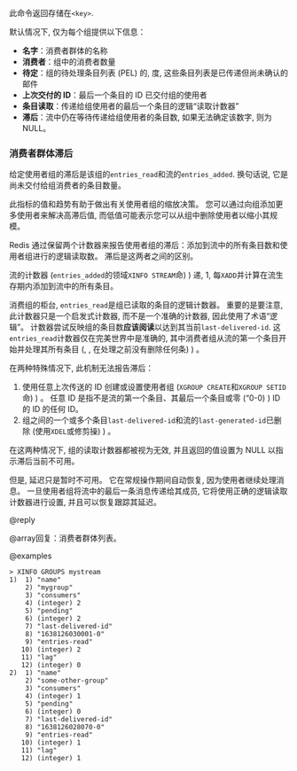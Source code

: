 此命令返回存储在`<key>`.

默认情况下, 仅为每个组提供以下信息：

*   **名字**：消费者群体的名称
*   **消费者**：组中的消费者数量
*   **待定**：组的待处理条目列表  (PEL)  的, 度, 这些条目列表是已传递但尚未确认的邮件
*   **上次交付的 ID**：最后一个条目的 ID 已交付组的使用者
*   **条目读取**：传递给组使用者的最后一个条目的逻辑“读取计数器”
*   **滞后**：流中仍在等待传递给组使用者的条目数, 如果无法确定该数字, 则为 NULL。

### 消费者群体滞后

给定使用者组的滞后是该组的`entries_read`和流的`entries_added`.
换句话说, 它是尚未交付给组消费者的条目数量。

此指标的值和趋势有助于做出有关使用者组的缩放决策。
您可以通过向组添加更多使用者来解决高滞后值, 而低值可能表示您可以从组中删除使用者以缩小其规模。

Redis 通过保留两个计数器来报告使用者组的滞后：添加到流中的所有条目数和使用者组进行的逻辑读取数。
滞后是这两者之间的区别。

流的计数器 (`entries_added`的领域`XINFO STREAM`命) )  递,  1, 每`XADD`并计算在流生存期内添加到流中的所有条目。

消费组的柜台, `entries_read`是组已读取的条目的逻辑计数器。
重要的是要注意, 此计数器只是一个启发式计数器, 而不是一个准确的计数器, 因此使用了术语“逻辑”。
计数器尝试反映组的条目数**应该阅读**以达到其当前`last-delivered-id`.
这`entries_read`计数器仅在完美世界中是准确的, 其中消费者组从流的第一个条目开始并处理其所有条目 (, , 在处理之前没有删除任何条) ) 。

在两种特殊情况下, 此机制无法报告滞后：

1.  使用任意上次传送的 ID 创建或设置使用者组 (`XGROUP CREATE`和`XGROUP SETID`命) ) 。
    任意 ID 是指不是流的第一个条目、其最后一个条目或零  (“0-0) )  ID 的 ID 的任何 ID。
2.  组之间的一个或多个条目`last-delivered-id`和流的`last-generated-id`已删除 (使用`XDEL`或修剪操) ) 。

在这两种情况下, 组的读取计数器都被视为无效, 并且返回的值设置为 NULL 以指示滞后当前不可用。

但是, 延迟只是暂时不可用。
它在常规操作期间自动恢复, 因为使用者继续处理消息。
一旦使用者组将流中的最后一条消息传递给其成员, 它将使用正确的逻辑读取计数器进行设置, 并且可以恢复跟踪其延迟。

@reply

@array回复：消费者群体列表。

@examples

    > XINFO GROUPS mystream
    1)  1) "name"
        2) "mygroup"
        3) "consumers"
        4) (integer) 2
        5) "pending"
        6) (integer) 2
        7) "last-delivered-id"
        8) "1638126030001-0"
        9) "entries-read"
       10) (integer) 2
       11) "lag"
       12) (integer) 0
    2)  1) "name"
        2) "some-other-group"
        3) "consumers"
        4) (integer) 1
        5) "pending"
        6) (integer) 0
        7) "last-delivered-id"
        8) "1638126028070-0"
        9) "entries-read"
       10) (integer) 1
       11) "lag"
       12) (integer) 1
